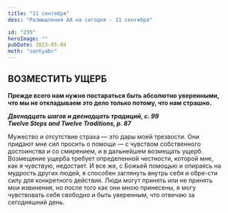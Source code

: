 ```yaml
---
title: "11 сентября"
desc: "Размышления АА на сегодня - 11 сентября"

id: "255"
heroImage: ""
pubDate: 2023-05-04
moth: "sentyabr"
---
```


## ВОЗМЕСТИТЬ УЩЕРБ

**Прежде всего нам нужно постараться быть абсолютно уверенными, что мы не
откладываем это дело только потому, что нам страшно.**

**_Двенадцать шагов и двенадцать традиций, с. 99  
Twelve Steps and Twelve Traditions, p. 87_**

Мужество и отсутствие страха — это дары моей трезвости. Они придают мне сил
просить о помощи — с чувством собственного достоинства и со смирением, и в
дальнейшем возмещать ущерб. Возмещение ущерба требует определенной честности,
которой мне, как я чувствую, недостает. И все же, с Божьей помощью и опираясь
на мудрость других людей, я способен заглянуть внутрь себя и обре-сти силу для
конкретного действия. Люди могут принять или не принять мои извинения, но
после того как они мною принесены, я могу чувствовать себя свободно и быть
уверенным, что отвечаю за сегодняшний день.
